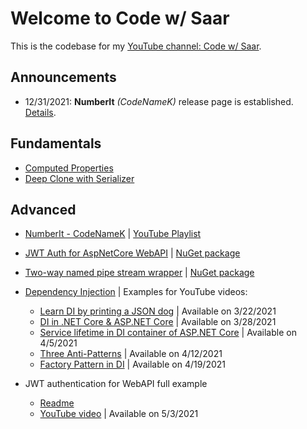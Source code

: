 # Welcome to Code w/ Saar

This is the codebase for my [YouTube channel: Code w/ Saar](https://www.youtube.com/channel/UCFVGdkhRh174GKg9gVEhY6A).

## Announcements

* 12/31/2021: **NumberIt** _(CodeNameK)_ release page is established. [Details](./codenamek/Readme.md).

## Fundamentals

* [Computed Properties](./ComputedProperty)
* [Deep Clone with Serializer](./DeepCloneWithSerializer/README.md)

## Advanced

* [NumberIt - CodeNameK](./codenameK/Readme.md) | [YouTube Playlist](https://youtube.com/playlist?list=PLxWo8vu0UTZ28_GwEGdjwExCHDKx1WCua)
* [JWT Auth for AspNetCore WebAPI](./Auth.AspNetCore.WebApi/README.md) | [NuGet package](https://www.nuget.org/packages/CodeWithSaar.JWTAuthentication.WebAPI)
* [Two-way named pipe stream wrapper](./IPC/README.md) | [NuGet package](https://www.nuget.org/packages/CodeWithSaar.IPC)

* [Dependency Injection](./DI) | Examples for YouTube videos:
  * [Learn DI by printing a JSON dog](https://youtu.be/YnBPjt2dBWk) | Available on 3/22/2021
  * [DI in .NET Core & ASP.NET Core](https://youtu.be/cYV1JmWiTHQ) | Available on 3/28/2021
  * [Service lifetime in DI container of ASP.NET Core](https://youtu.be/MkORmRZrljo) | Available on 4/5/2021
  * [Three Anti-Patterns](https://youtu.be/8z1oJSPabLw) | Available on 4/12/2021
  * [Factory Pattern in DI](https://youtu.be/9Ocjb-NLGhw) | Available on 4/19/2021

* JWT authentication for WebAPI full example
  * [Readme](./JWTFullExample/README.md)
  * [YouTube video](https://youtu.be/tLgdbTqQp7Q) | Available on 5/3/2021
